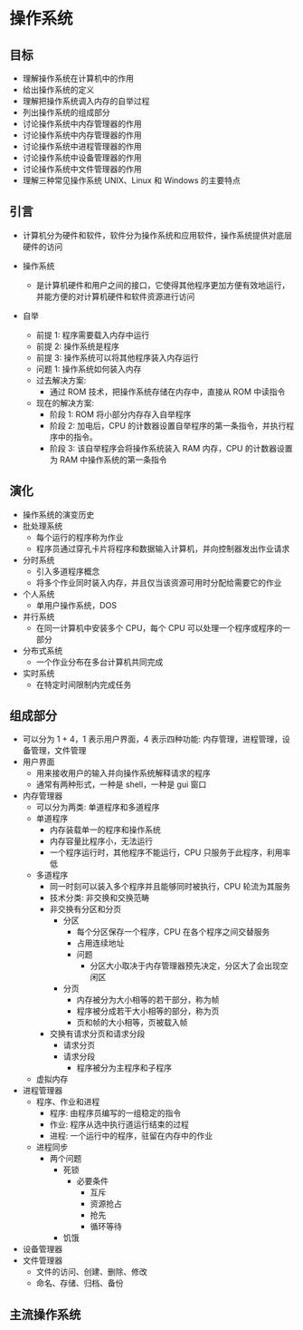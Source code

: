 # 操作系统

## 目标

- 理解操作系统在计算机中的作用
- 给出操作系统的定义
- 理解把操作系统调入内存的自举过程
- 列出操作系统的组成部分
- 讨论操作系统中内存管理器的作用
- 讨论操作系统中内存管理器的作用
- 讨论操作系统中进程管理器的作用
- 讨论操作系统中设备管理器的作用
- 讨论操作系统中文件管理器的作用
- 理解三种常见操作系统 UNIX、Linux 和 Windows 的主要特点

## 引言

- 计算机分为硬件和软件，软件分为操作系统和应用软件，操作系统提供对底层硬件的访问

- 操作系统

  - 是计算机硬件和用户之间的接口，它使得其他程序更加方便有效地运行，并能方便的对计算机硬件和软件资源进行访问

- 自举
  - 前提 1: 程序需要载入内存中运行
  - 前提 2: 操作系统是程序
  - 前提 3: 操作系统可以将其他程序装入内存运行
  - 问题 1: 操作系统如何装入内存
  - 过去解决方案:
    - 通过 ROM 技术，把操作系统存储在内存中，直接从 ROM 中读指令
  - 现在的解决方案:
    - 阶段 1: ROM 将小部分内存存入自举程序
    - 阶段 2: 加电后，CPU 的计数器设置自举程序的第一条指令，并执行程序中的指令。
    - 阶段 3: 该自举程序会将操作系统装入 RAM 内存，CPU 的计数器设置为 RAM 中操作系统的第一条指令

## 演化

- 操作系统的演变历史
- 批处理系统
  - 每个运行的程序称为作业
  - 程序员通过穿孔卡片将程序和数据输入计算机，并向控制器发出作业请求
- 分时系统
  - 引入多道程序概念
  - 将多个作业同时装入内存，并且仅当该资源可用时分配给需要它的作业
- 个人系统
  - 单用户操作系统，DOS
- 并行系统
  - 在同一计算机中安装多个 CPU，每个 CPU 可以处理一个程序或程序的一部分
- 分布式系统
  - 一个作业分布在多台计算机共同完成
- 实时系统
  - 在特定时间限制内完成任务

## 组成部分

- 可以分为 1 + 4，1 表示用户界面，4 表示四种功能: 内存管理，进程管理，设备管理，文件管理
- 用户界面
  - 用来接收用户的输入并向操作系统解释请求的程序
  - 通常有两种形式，一种是 shell，一种是 gui 窗口
- 内存管理器
  - 可以分为两类: 单道程序和多道程序
  - 单道程序
    - 内存装载单一的程序和操作系统
    - 内存容量比程序小，无法运行
    - 一个程序运行时，其他程序不能运行，CPU 只服务于此程序，利用率低
  - 多道程序
    - 同一时刻可以装入多个程序并且能够同时被执行，CPU 轮流为其服务
    - 技术分类: 非交换和交换范畴
    - 非交换有分区和分页
      - 分区
        - 每个分区保存一个程序，CPU 在各个程序之间交替服务
        - 占用连续地址
        - 问题
          - 分区大小取决于内存管理器预先决定，分区大了会出现空闲区
      - 分页
        - 内存被分为大小相等的若干部分，称为帧
        - 程序被分成若干大小相等的部分，称为页
        - 页和帧的大小相等，页被载入帧
    - 交换有请求分页和请求分段
      - 请求分页
      - 请求分段
        - 程序被分为主程序和子程序
  - 虚拟内存
- 进程管理器
  - 程序、作业和进程
    - 程序: 由程序员编写的一组稳定的指令
    - 作业: 程序从选中执行道运行结束的过程
    - 进程: 一个运行中的程序，驻留在内存中的作业
  - 进程同步
    - 两个问题
      - 死锁
        - 必要条件
          - 互斥
          - 资源抢占
          - 抢先
          - 循环等待
      - 饥饿
- 设备管理器
- 文件管理器
  - 文件的访问、创建、删除、修改
  - 命名、存储、归档、备份

## 主流操作系统
